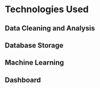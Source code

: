 # Technologies Used

## Data Cleaning and Analysis 

## Database Storage

## Machine Learning 

## Dashboard 
